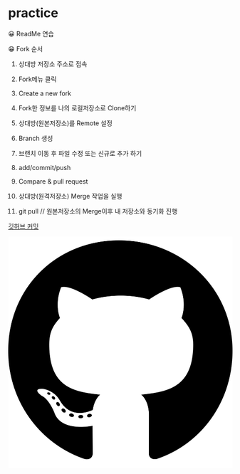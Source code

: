 # practice

😀 ReadMe 연습

😁 Fork 순서

1. 상대방 저장소 주소로 접속

2. Fork메뉴 클릭

3. Create a new fork

4. Fork한 정보를 나의 로컬저장소로 Clone하기

5. 상대방(원본저장소)를 Remote 설정

6. Branch 생성

7. 브랜치 이동 후 파일 수정 또는 신규로 추가 하기

8. add/commit/push

9. Compare & pull request

10. 상대방(원격저장소) Merge 작업을 실행

11. git pull // 원본저장소의 Merge이후 내 저장소와 동기화 진행

[깃허브 커밋](https://docs.github.com/ko/pull-requests/committing-changes-to-your-project/creating-and-editing-commits/creating-a-commit-with-multiple-authors)

![깃허브](./image/github.png)

